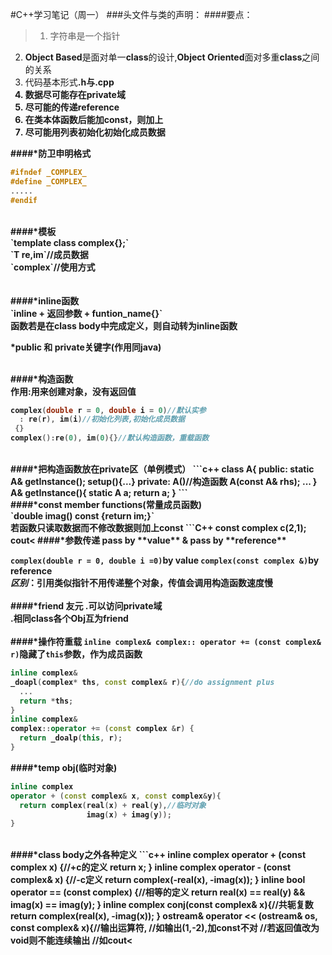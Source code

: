 #C++学习笔记（周一）
###头文件与类的声明：
####要点：
>1. 字符串是一个指针
2.  **Object Based**是面对单一**class**的设计,**Object Oriented**面对多重**class**之间的关系
3.  代码基本形式<strong>.h与.cpp</srtong>
4.  数据尽可能存在private域
5.  尽可能的传递reference
6.  在类本体函数后能加const，则加上
7.  尽可能用列表初始化初始化成员数据

####*防卫申明格式
```c++
#ifndef _COMPLEX_
#define _COMPLEX_
.....
#endif
```
<br>
####*模板<br>
`template <typename T> class complex{};`<br>
`T re,im`//成员数据<br>
`complex<double>`//使用方式<br>
<br>
<br>
####*inline函数<br>
`inline + 返回参数 + funtion_name{}`<br>
函数若是在class body中完成定义，则自动转为inline函数
<br>

*public 和 private关键字(作用同java)
<br>
<br>

####*构造函数<br>
作用:用来创建对象，没有返回值
```c++
complex(double r = 0, double i = 0)//默认实参
  : re(r), im(i)//初始化列表,初始化成员数据
 {}
complex():re(0), im(0){}//默认构造函数，重载函数
```
<br>
####*把构造函数放在private区（单例模式）
```c++
class A{
public:
  static A& getInstance();
  setup(){...}
private:
  A()//构造函数
  A(const A& rhs);
  ...
}
A& getInstance(){
  static A a;
  return a;
}
```
<br>
####*const member functions(常量成员函数)<br>
`double imag() const {return im;}`<br>
若函数只读取数据而不修改数据则加上const
```C++
const complex c(2,1);
cout<<c.imag();
//若函数后没加const，则调用c.imag()就会出现编译错误
```
<br>
####*参数传递
pass by **value** & pass by **reference**

`complex(double r = 0, double i =0)`by **value**
`complex(const complex &)`by **reference**<br>
*区别*：引用类似指针不用传递整个对象，传值会调用构造函数速度慢
<br>
<br>
####*friend 友元
.可以访问private域<br>
.相同class各个Obj互为friend
<br>
<br>
####*操作符重载
`inline complex& complex::
operator += (const complex& r)`隐藏了`this`参数，作为成员函数
```c++
inline complex&
_doapl(complex* ths, const complex& r){//do assignment plus
  ...
  return *ths;
}
inline complex&
complex::operator += (const complex &r) {
  return _doalp(this, r);
}
```

####*temp obj(临时对象)
```c++
inline complex
operator + (const complex& x, const complex&y){
  return complex(real(x) + real(y),//临时对象
                 imag(x) + imag(y));
}
```
<br>
####*class body之外各种定义
```c++
inline complex
operator + (const complex x) {//+c的定义
  return x;
}
inline complex
operator - (const complex& x) {//-c定义
  return complex(-real(x), -imag(x));
}
inline bool
operator == (const complex) {//相等的定义
  return real(x) == real(y)
        && imag(x) == imag(y);
}
inline complex
conj(const complex& x){//共轭复数
  return complex(real(x), -imag(x));
}
ostream&
operator << (ostream& os, const complex& x){//输出运算符,
                                            //如输出(1,-2),加const不对
                                            //若返回值改为void则不能连续输出
                                            //如cout<<c1<<c2;
  return os << '(' << real(x) << ','
            << imag(x) << ')';
}
```
